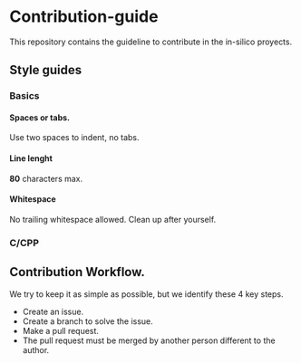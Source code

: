 # Contribution-guide
This repository contains the guideline to contribute in the in-silico proyects.


## Style guides

### Basics

#### Spaces or tabs.

Use two spaces to indent, no tabs.

#### Line lenght

**80**  characters max.

#### Whitespace

No trailing whitespace allowed. Clean up after yourself.

### C/CPP


## Contribution Workflow.

We try to keep it as simple as possible, but we identify these 4 key steps.

- Create an issue.
- Create a branch to solve the issue.
- Make a pull request.
- The pull request must be merged by another person different to the author.


